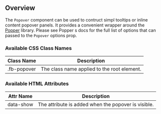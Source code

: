 ## Overview

The `Popover` component can be used to contruct simpl tooltips or inline content popover panels. It provides a convenient wrapper around the [Popper](https://popper.js.org/docs/v2/) library. Please see Popper
s docs for the full list of options that can passed to the `Popover` options prop.

### Available CSS Class Names

| Class Name | Description |
| ---------- | ----------- |
| .fb-popover | The class name applied to the root element. |

### Available HTML Attributes

| Attr Name | Description |
| ---------- | ----------- |
| data-show | The attribute is added when the popover is visible. |
